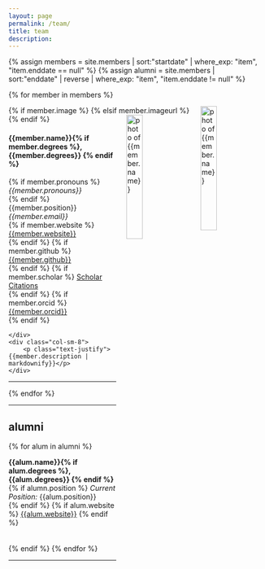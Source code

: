 ```yaml
---
layout: page
permalink: /team/
title: team
description: 
---
```


{% assign members = site.members | sort:"startdate" | where_exp: "item", "item.enddate == null" %}
{% assign alumni = site.members | sort:"enddate" | reverse | where_exp: "item", "item.enddate != null" %}


{% for member in members %} 

<!-- The paddingtop and margin-top edits allow anchors to link properly. -->
<div id = "{{member.name | replace: ' ', '-'}}" class="row" style="padding-top: 60px; margin-top: -60px;">
        <!-- Added an if statement here to allow for image_url update -->
        {% if member.image %}
          <img style="float: right; width: 25%; padding-left: 20px;" src="{{ member.image | prepend: '/assets/img/' | prepend: site.baseurl | prepend: site.url }}" alt="photo of {{member.name}}">
          <!-- <img style="float: right; width: 42%; padding-left: 20px;" src="{{ member.image | prepend: '/assets/img/' | prepend: site.baseurl | prepend: site.url }}" alt="photo of {{member.name}}"> -->
        {% elsif member.imageurl %}
          <img style="float: right; width: 25%; padding-left: 20px;" src="{{ member.imageurl }}" alt="photo of {{member.name}}">
        {% endif %}
    <div>
        <h4>{{member.name}}{% if member.degrees %}, {{member.degrees}} {% endif %}</h4> 
        {% if member.pronouns %}
          <em>{{member.pronouns}}</em> <br>
        {% endif %}
        {{member.position}} <br>
        <i class="fa fa-envelope"></i> <em>{{member.email}}</em> <br>
        {% if member.website %}
          <i class="fa fa-globe"></i> <a href= "{{member.website}}" target="_blank">{{member.website}}</a> <br>
        {% endif %}
        {% if member.github %}
          <i class="fab fa-github"></i> <a href= "https://github.com/{{member.github}}" target="_blank"> {{member.github}} </a> <br>
        {% endif %}
        {% if member.scholar %}
          <i class="ai ai-google-scholar"></i> <a href= "http://scholar.google.com/citations?user={{member.scholar}}" target="_blank"> Scholar Citations </a> <br>
        {% endif %}
        {% if member.orcid %}
          <i class="ai ai-orcid"></i> <a href="http://{{member.orcid}}" target="_blank"> {{member.orcid}}</a> <br>
        {% endif %}

    </div>
    <div class="col-sm-8">
        <p class="text-justify">{{member.description | markdownify}}</p>
    </div>
</div>
<hr>
{% endfor %}

---

## alumni
{% for alum in alumni %}

<!-- The paddingtop and margin-top edits allow anchors to link properly. -->
<div id = "{{alum.name | replace: ' ', '-'}}" class="row" style="padding-top: 60px; margin-top: -60px; padding-bottom: 20px;">
  <strong>{{alum.name}}{% if alum.degrees %}, {{alum.degrees}} {% endif %}</strong> <br>
  <!-- <i>previously:</i> {{alum.previously}} <br> -->
  {% if alumn.position %} <i>Current Position:</i> {{alum.position}}<br> {% endif %}
  {% if alum.website %} <i class="fa fa-globe"></i> <a href= "{{alum.website}}" target="_blank">{{alum.website}}</a>  {% endif %}
</div>

{% endif %}
{% endfor %}

---